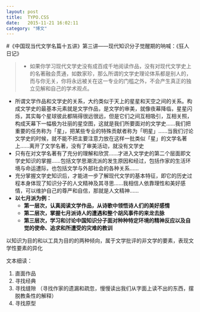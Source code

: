 ```yaml
---
layout: post
title:  TYPO.CSS
date:   2015-11-21 16:02:11
category: "博文"
---
```


#《中国现当代文学名篇十五讲》第三讲——现代知识分子觉醒期的呐喊：《狂人日记》

>*  如果你学习现代文学史没有成百成千地阅读作品，没有对现代文学史上的名著融会贯通，如数家珍，那么所谓的文学史理论体系都是别人的，而与你无关，你将永远被关在这一专业的门槛之外，不会产生真正的独立见解和自己的学术观点。  
*  所谓文学作品和文学史的关系，大约类似于天上的星星和天空之间的关系。构成文学史的最基本元素就是文学作品，是文学的审美，就像夜幕降临，星星闪烁，其实每个星球彼此都隔得很远很远，但是它们之间互相吸引，互相关照，构成天幕下一幅极为壮丽的星空图，这就是我们所要面对的文学史……我们把重要的任务称为「星」，把某些专业的特殊贡献者称为「明星」……当我们讨论文学史的时候，就不能不把主要注意力放在这样一批类似「星」的文学名著上……离开了文学名著，没有了审美活动，就没有文学史  
*  只有在对文学名著有了充分的理解和欣赏……才进入文学史的第二个层面即文学史知识的掌握……包括文学思潮流派的发生原因和经过，包括作家的生活环境与命运遭际，也包括文学与外部社会的各种关系……  
*  充分掌握文学史知识后，才能进一步了解现代文学的基本特征，即它的历史过程本身体现了知识分子的人文精神及其寻思……我相信人依靠理性和美好感情，可以维护自己的尊严和自信，那就是人文精神……  
*  **以七月派为例：**
     *  **第一层次，认真阅读文学作品，从诗歌中领悟诗人们的美好感情**  
     *  **第二层次，掌握七月派诗人的遭遇和整个胡风事件的来龙去脉**  
     *  **第三层次，学习和讨论中国知识分子面对种种特定环境的精神反应以及自觉的使命、追求和所遭受的灾难的教训**   



以知识为目的和以工具为目的的两种倾向，属于文学批评的非文学的要素，表现文学性要素的异化  



文本细读：  
1.  直面作品 
2.  寻找经典
3.  寻找缝隙  （寻找作家的遗漏和疏忽，慢慢读出我们从字面上读不出的东西，摆脱教条性的解释）  
4.  寻找原型  
